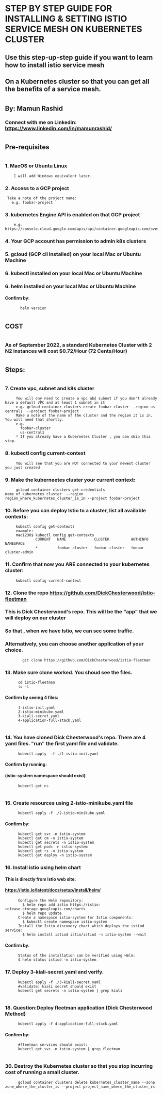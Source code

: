 
#
#     STEP BY STEP GUIDE FOR INSTALLING & SETTING ISTIO SERVICE MESH ON KUBERNETES CLUSTER


##    Use this step-up-step guide if you want to learn how to install istio service mesh 
##    On a Kubernetes cluster so that you can get all the benefits of a service mesh.
#


##    By: Mamun Rashid
###   Connect with me on Linkedin: https://www.linkedin.com/in/mamunrashid/
#

#

## Pre-requisites
#

#


### 1. MacOS or Ubuntu Linux
        I will add Windows equivalent later.
### 2. Access to a GCP project
     Take a note of the project name:
       e.g. foobar-project

### 3. kubernetes Engine API is enabled on that GCP project
        e.g. https://console.cloud.google.com/apis/api/container.googleapis.com/overview

### 4. Your GCP account has permission to admin k8s clusters

### 5. gcloud (GCP cli installed) on your local Mac or Ubuntu Machine

### 6. kubectl installed on your local Mac or Ubuntu Machine

### 6. helm installed on your local Mac or Ubuntu Machine
####     Confirm by:
           helm version         

#

#


## COST
#
### As of September 2022, a standard Kubernetes Cluster with 2 N2 Instances will cost $0.72/Hour (72 Cents/Hour)
#

#


##  Steps:
#

### 7. Create vpc, subnet and k8s cluster
         You will ony need to create a vpc abd subnet if you don't already have a default VPC and at least 1 subnet in it
         e.g. gcloud container clusters create foobar-cluster --region us-central1  --project foobar-project
         Make a note of the name of the cluster and the region it is in. You will need that shortly.
         e.g. 
           foobar-cluster
           us-central1
         * If you already have a Kubernetes Cluster , you can skip this step.
      

### 8. kubectl config current-context
         You will see that you are NOT connected to your newest cluster you just created

### 9. Make the kuberneetes cluster your current context:
         gcloud container clusters get-credentials name_of_kubernetes_cluster  --region region_where_kubernetes_cluster_is_in --project foobar-project


### 10. Before you can deploy Istio to a cluster, list all available contexts:
         kubectl config get-contexts
         example:
         mac1238$ kubectl config get-contexts
                  CURRENT   NAME             CLUSTER          AUTHINFO                                           NAMESPACE
                  *         foobar-cluster   foobar-cluster   foobar-cluster-admin   

### 11. Confirm that now you ARE connected to your kubernetes cluster:
         kubectl config current-context


### 12. Clone the repo https://github.com/DickChesterwood/istio-fleetman
###       This is Dick Chesterwood's repo. This will be the "app" that we will deploy on our cluster
###         So that , when we have Istio, we can see some traffic.
###         Alternatively, you can choose another application of your choice.
            git clone https://github.com/DickChesterwood/istio-fleetman



### 13. Make sure clone worked.  You shoud see the files.
          cd istio-fleetman
          ls -l
####    Confirm by seeing 4 files:
          1-istio-init.yaml
          2-istio-minikube.yaml 
          3-kiali-secret.yaml
          4-application-full-stack.yaml
#

#


### 14. You have cloned  Dick Chesterwood's repo. There are 4 yaml files. "run" the first yaml file and validate.
          kubectl apply  -f ./1-istio-init.yaml
####    Confirm by running:
####      (istio-system namespace should exist)
          kubectl get ns
#

#

### 15. Create resources using 2-istio-minikube.yaml file
          kubectl apply -f ./2-istio-minikube.yaml
####    Confirm by:
          kubectl get svc -n istio-system
          kubectl get cm -n istio-system
          kubectl get secrets -n istio-system
          kubectl get pods -n istio-system
          kubectl get rs -n istio-system
          kubectl get deploy -n istio-system

### 16. Install istio using helm chart
####          This is directly from Istio web site:
####          https://istio.io/latest/docs/setup/install/helm/   
          Configure the Helm repository:
            $ helm repo add istio https://istio-release.storage.googleapis.com/charts
            $ helm repo update
          Create a namespace istio-system for Istio components:
            $ kubectl create namespace istio-system
          Install the Istio discovery chart which deploys the istiod service:
            $ helm install istiod istio/istiod -n istio-system --wait
####    Confirm by:
          Status of the installation can be verified using Helm:
          $ helm status istiod -n istio-system


### 17. Deploy 3-kiali-secret.yaml and verify.
          kubectl apply -f ./3-kiali-secret.yaml
          #validate: kiali secret should exist
          kubectl get secrets -n istio-system | grep kiali
#

#

### 18. Question:Deploy fleetman application (Dick Chesterwood Method) 
          kubectl apply -f 4-application-full-stack.yaml
####    Confirm by: 
          #fleetman services should exist:
          kubectl get svc -n istio-system | grep fleetman
#

#



     


### 30. Destroy the Kubernetes cluster so that you stop incurring cost of running a small cluster.
          gcloud container clusters delete kubernetes_cluster_name --zone zone_where_the_cluster_is --project project_name_where_the_cluster_is


